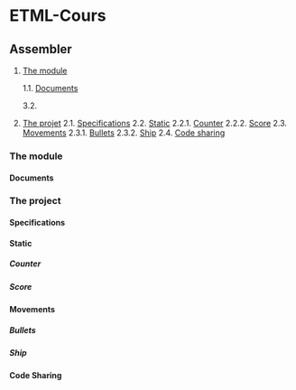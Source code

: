 # ETML-Cours

## Assembler
1. [The module](#the-module)

   1.1. [Documents](#documents)
   
   3.2. []()
2. [The projet](#the-project)
   2.1. [Specifications](#specifications)
   2.2. [Static](#static)
      2.2.1. [Counter](#counter)
      2.2.2. [Score](#score)
   2.3. [Movements](#movements)
      2.3.1. [Bullets](#bullets)
      2.3.2. [Ship](#ship)
   2.4. [Code sharing](#code-sharing)

### The module
 #### Documents
### The project
 #### Specifications
 #### Static
  ##### Counter
  ##### Score
 #### Movements
  ##### Bullets
  ##### Ship
 #### Code Sharing
